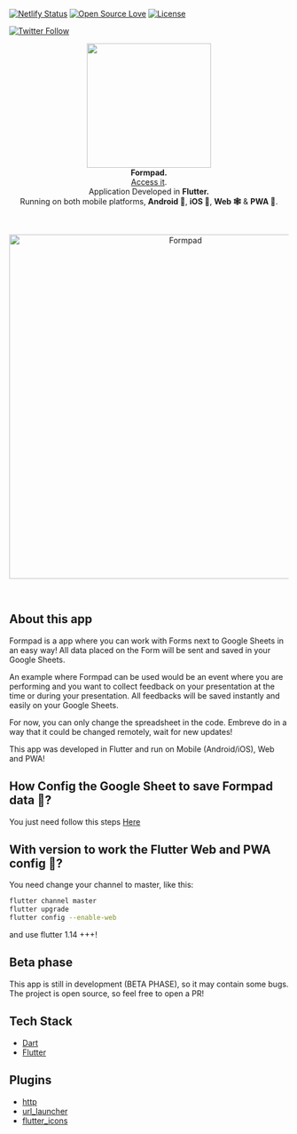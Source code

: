 [![Netlify Status](https://api.netlify.com/api/v1/badges/db9d464b-4808-4449-a1c7-2dd252d5aedb/deploy-status)](https://app.netlify.com/sites/formpad/deploys)
[![Open Source Love](https://badges.frapsoft.com/os/v1/open-source.svg?v=102)](https://opensource.org/licenses/MIT)
[![License](https://img.shields.io/badge/license-MIT-orange.svg)](https://github.com/samuelematias/Formpad/blob/master/LICENSE)

[![Twitter Follow](https://img.shields.io/twitter/follow/samuelematias.svg?style=social)](https://twitter.com/samuelematias)

<!-- header section -->
<p align="center">
  <img src="https://i.imgur.com/B1kNldO.png" height="224"  /><br/>
  <span><b>Formpad.</b></span><br/>
  <a href="https://formpad.netlify.com/">Access it</a>.<br/>
  <span>Application Developed in <b>Flutter.</b></span><br/>
  <span>Running on both mobile platforms, <b>Android 🤖</b>, <b>iOS 🍎</b>, <b>Web 🕸</b> & <b>PWA 📱</b>. </span><br/>
</p>
<!-- header section END -->

<br/>
<!-- show case/gif section -->
<p align="center">
    <img alt="Formpad" height="620" src="https://media.giphy.com/media/S8MpUK2Qhf1mkjyCLY/giphy.gif" />
</p>
<!-- show case/gif section END -->

<br/>

<!-- about app and course section -->

## About this app

Formpad is a app where you can work with Forms next to Google Sheets in an easy way!
All data placed on the Form will be sent and saved in your Google Sheets.

An example where Formpad can be used would be an event where you are performing and you want to collect feedback on your presentation at the time or during your presentation. All feedbacks will be saved instantly and easily on your Google Sheets.

For now, you can only change the spreadsheet in the code. Embreve do in a way that it could be changed remotely, wait for new updates!

This app was developed in Flutter and run on Mobile (Android/iOS), Web and PWA!

## How Config the Google Sheet to save Formpad data 🤔?

You just need follow this steps [Here](https://github.com/samuelematias/Formpad/blob/master/GOOGLE_SHEET.md)

## With version to work the Flutter Web and PWA config 🤔?

You need change your channel to master, like this:

```bash
flutter channel master
flutter upgrade
flutter config --enable-web
```

and use flutter 1.14 +++!

## Beta phase

This app is still in development (BETA PHASE), so it may contain some bugs. The project is open source, so feel free to open a PR!

## Tech Stack

- [Dart](https://dart.dev/)
- [Flutter](https://flutter.dev/)

## Plugins

- [http](https://pub.dev/packages/http)
- [url_launcher](https://pub.dev/packages/url_launcher)
- [flutter_icons](https://pub.dev/packages/flutter_icons)

```

```
